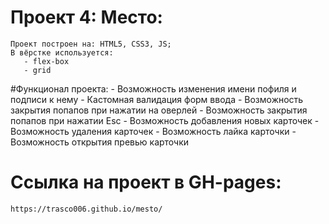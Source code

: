 # Проект 4: Место:
    Проект построен на: HTML5, CSS3, JS;
    В вёрстке используется: 
       - flex-box
       - grid
#Функционал проекта:
    -  Возможность изменения имени пофиля и подписи к нему
    -  Кастомная валидация форм ввода
    -  Возможность закрытия попапов при нажатии на оверлей
    -  Возможность закрытия попапов при нажатии Esc
    -  Возможность добавления новых карточек
    -  Возможность удаления карточек
    -  Возможность лайка карточки
    -  Возможность открытия превью карточки

# Ссылка на проект в GH-pages:
    https://trasco006.github.io/mesto/

